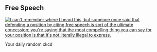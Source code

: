 ## Free Speech
[![I can't remember where I heard this, but someone once said that defending a position by citing free speech is sort of the ultimate concession; you're saying that the most compelling thing you can say for your position is that it's not literally illegal to express.](https://imgs.xkcd.com/comics/free_speech.png)](https://xkcd.com/1357/ "I can't remember where I heard this, but someone once said that defending a position by citing free speech is sort of the ultimate concession; you're saying that the most compelling thing you can say for your position is that it's not literally illegal to express.")

Your daily random xkcd

